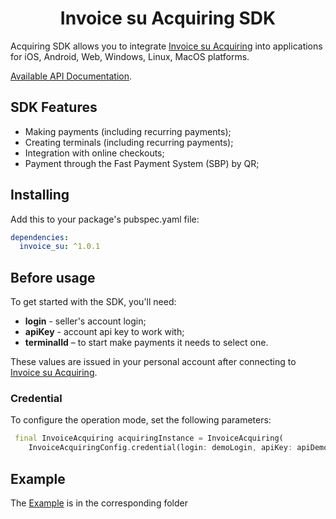 <h1 align="center">Invoice su Acquiring SDK</h1>

Acquiring SDK allows you to integrate [Invoice su Acquiring][acquiring] into applications for iOS, Android, Web, Windows, Linux, MacOS platforms.

[Available API Documentation][documentation].

## SDK Features

- Making payments (including recurring payments);
- Creating terminals (including recurring payments);
- Integration with online checkouts;
- Payment through the Fast Payment System (SBP) by QR;

## Installing
Add this to your package's pubspec.yaml file:
```yaml
dependencies:
  invoice_su: ^1.0.1
```

## Before usage

To get started with the SDK, you'll need:
* **login** - seller's account login; 
* **apiKey** - account api key to work with;
* **terminalId** – to start make payments it needs to select one.

These values are issued in your personal account after connecting to [Invoice su Acquiring][acquiring].

### Credential

To configure the operation mode, set the following parameters:
```dart
 final InvoiceAcquiring acquiringInstance = InvoiceAcquiring(
    InvoiceAcquiringConfig.credential(login: demoLogin, apiKey: apiDemoKey));
```

## Example

The [Example][example] is in the corresponding folder


[documentation]: https://dev.invoice.su/#tag/Kassovoe-API
[acquiring]: https://invoice.su/business
[example]: https://github.com/HorumDev/invoice_su/tree/master/example
[readme_ru]: https://github.com/HorumDev/invoice_su/blob/master/README.ru.md